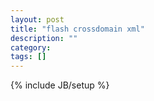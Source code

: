 ```yaml
---
layout: post
title: "flash crossdomain xml"
description: ""
category: 
tags: []
---
```

{% include JB/setup %}
